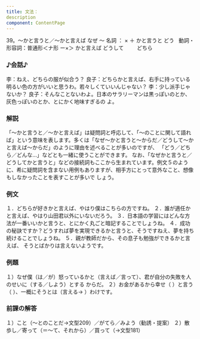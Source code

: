 ```yaml
---
title: 文法：
description
component: ContentPage
---
```



39。～かと言うと／～かと言えば
なぜ ～ 名詞 ： × ＋ かと言うと
どう   動詞・形容詞：普通形＜ナ形 ー×＞ かと言えば
どうして        
どちら    
    
### ♪会話♪
李：ねえ、どちらの服が似合う？
良子：どちらかと言えば、右手に持っている明るい色の方がいいと思うわ。若々しくていいんじゃない？
李：少し派手じゃないか？
良子：そんなことないわよ。日本のサラリーマンは黒っぽいのとか、灰色っぽいのとか、とにかく地味すぎるの よ。

### 解説
「～かと言うと／～かと言えば」は疑問詞と呼応して、「～のことに関して語れば」という意味を表します。多くは「なぜ～かと言うと～からだ／どうして～かと言えば～からだ」のように理由を述べることが多いのですが、 「どう／どちら／どんな…」などとも一緒に使うことができます。
なお、「なぜかと言うと／どうしてかと言うと」などの接続詞もここから生まれています。例文５のように、希に疑問詞を含まない用例もありますが、相手方にとって意外なこと、想像もしなかったことを表すことが多いで しょう。

### 例文
１．どちらが好きかと言えば、やはり僕はこちらの方ですね。
２．誰が適任かと言えば、やはり山田君以外にいないだろう。
３．日本語の学習にはどんな方法が一番いいかと言うと、とにかく丸ごと暗記することでしょうね。
４．成功の秘訣ですか？どうすれば夢を実現できるかと言うと、そうですねえ、夢を持ち続けることでしょうね。
５．親が教師だから、その息子も勉強ができるかと言えば、 そうとばかりは言えないようです。

### 例題
１）なぜ僕（は／が）怒っているかと（言えば／言って）、君が自分の失敗を人のせいに（する／しよう）とする からだ。
２）お金があるから幸せ（ ）と言う（ ）、一概にそうとは（言える→ ）わけです。

### 前課の解答
１）こと（～とのことだ→文型209）／がてら／みよう（勧誘・提案）
２）散歩し／寄って（＝～て、それから）／買って（→文型181）
